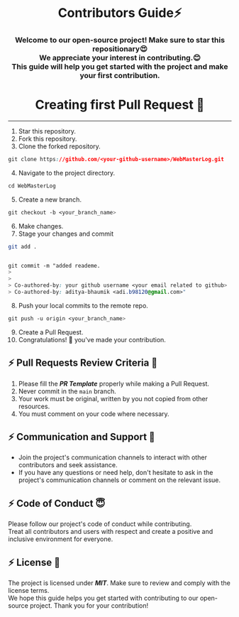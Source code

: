 <h1 align="center">Contributors Guide⚡ </h1>
<h3 align="center">Welcome to our open-source project! Make sure to star this repositionary😍<br> We appreciate your interest in contributing.😊 <br>This guide will help you get started with the project and make your first contribution.</h3>



<h1 align="center">Creating first Pull Request 🌟</h1>

---
1. Star this repository.
2. Fork this repository.
3. Clone the forked repository.
```css
git clone https://github.com/<your-github-username>/WebMasterLog.git
```
  
4. Navigate to the project directory.
```py
cd WebMasterLog
```
5. Create a new branch.
```css
git checkout -b <your_branch_name>
```
6. Make changes.
7. Stage your changes and commit
```bash
git add .
```
```css

git commit -m "added reademe.
> 
> 
> Co-authored-by: your github username <your email related to github>
> Co-authored-by: aditya-bhaumik <adi.b98120@gmail.com>"
```
8. Push your local commits to the remote repo.
```css
git push -u origin <your_branch_name>
```
9. Create a Pull Request.
10. Congratulations! 🎉 you've made your contribution.



## :zap: Pull Requests Review Criteria 🧲 

1. Please fill the ***PR Template*** properly while making a Pull Request.
2. Never commit in the `main` branch.
3. Your work must be original, written by you not copied from other resources.
4. You must comment on your code where necessary.



## :zap: Communication and Support 💬
- Join the project's communication channels to interact with other contributors and seek assistance.
- If you have any questions or need help, don't hesitate to ask in the project's communication channels or comment on the relevant issue.

## :zap: Code of Conduct 😇
Please follow our project's code of conduct while contributing.</br>Treat all contributors and users with respect and create a positive and inclusive environment for everyone.

## :zap: License 📄
The project is licensed under ***MIT***. Make sure to review and comply with the license terms.</br>We hope this guide helps you get started with contributing to our open-source project. Thank you for your contribution!



